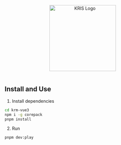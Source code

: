 <div align="center">
  <a href="https://github.com/mojingman/krm-vue3">
    <img alt="KRIS Logo" width="215" src="https://mykris.sqlview.com.sg/KRIS/images/KRIS.png">
  </a>
  <br>
  <br>
</div>


## Install and Use

1. Install dependencies
```bash
cd krm-vue3
npm i -g corepack
pnpm install
```

2. Run

```bash
pnpm dev:play
```






